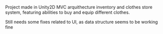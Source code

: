 Project made in Unity2D
MVC arquithecture inventory and clothes store system, featuring abilities to buy and equip different clothes.

Still needs some fixes related to UI, as data structure seems to be working fine
